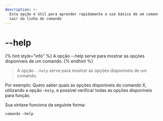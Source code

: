 ```yaml
---
description: >-
  Esta opção é útil para aprender rapidamente o uso básico de um comando sem
  sair da linha de comando
---
```


# --help

{% hint style="info" %}
A opção --help serve para mostrar as opções disponíveis de um comando.&#x20;
{% endhint %}

> A opção `--help` serve para mostrar as opções disponíveis de um comando.&#x20;

Por exemplo: Quero saber quais as opções disponíveis do comando X, utilizando a opção `–help`, e possível verificar todas as opções disponíveis para função.&#x20;

Sua sintaxe funciona da seguinte forma:&#x20;

```bash
comando –help
```

